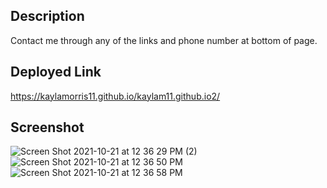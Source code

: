 ## Description
Contact me through any of the links and phone number at bottom of page.

## Deployed Link
https://kaylamorris11.github.io/kaylam11.github.io2/

## Screenshot
![Screen Shot 2021-10-21 at 12 36 29 PM (2)](https://user-images.githubusercontent.com/78561316/138345415-9cfce7d3-dd9e-4fb8-8fc4-ce0539906990.png)
![Screen Shot 2021-10-21 at 12 36 50 PM](https://user-images.githubusercontent.com/78561316/138345436-111c70f6-fad1-440a-b90c-3ca8804355e2.png)
![Screen Shot 2021-10-21 at 12 36 58 PM](https://user-images.githubusercontent.com/78561316/138345457-b6d9ce6e-1b6e-4c6c-b782-2397435ed960.png)

